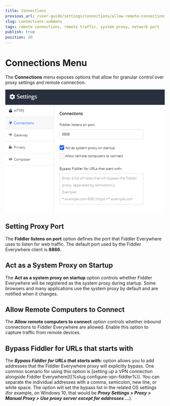 ```yaml
---
title: Connections
previous_url: /user-guide/settings/connections/allow-remote-connections
slug: connections-submenu
tags: remote connections, remote traffic, system proxy, network port
publish: true
position: 20
---
```


# Connections Menu

The __Connections__ menu exposes options that allow for granular control over proxy settings and remote connection.

![Act as a system proxy on startup setting](../../images/settings/connections-act-as-proxy.png)

## Setting Proxy Port

The __Fiddler listens on port__ option defines the port that Fiddler Everywhere uses to listen for web traffic. The default port used by the Fiddler Everywhere client is **8866**.

## Act as a System Proxy on Startup

The __Act as a system proxy on startup__ option controls whether Fiddler Everywhere will be registered as the system proxy during startup. Some browsers and many applications use the system proxy by default and are notified when it changes.

## Allow Remote Computers to Connect

The __Allow remote computers to connect__ option controls whether inbound connections to Fiddler Everywhere are allowed. Enable this option to capture traffic from remote devices.

## Bypass Fiddler for URLs that starts with

The **_Bypass Fiddler for URLs that starts with:_** option allows you to add addresses that the Fiddler Everywhere proxy will explicitly bypass. One common scenario for using this option is [setting up a VPN connection alongside Fiddler Everywhere]({%slug configure-vpn-fiddler%}). You can separate the individual addresses with a comma, semicolon, new line, or white space. The option will set the bypass list in the related OS settings (for example, on Windows 10, that would be **_Proxy Settings > Proxy > Manual Proxy > Use proxy server except for addresses ..._**).